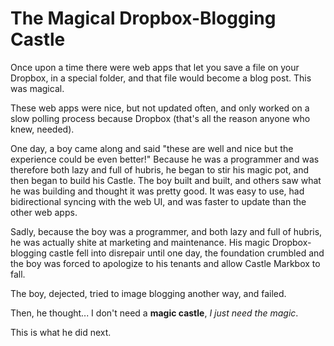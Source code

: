 # The Magical Dropbox-Blogging Castle

Once upon a time there were web apps that let you save a  file on your Dropbox, in a special folder, and that file would become a blog post. This was magical.

These web apps were nice, but not updated often, and only worked on a slow polling process because Dropbox (that's all the reason anyone who knew, needed).

One day, a boy came along and said "these are well and nice but the experience could be even better!" Because he was a programmer and was therefore both lazy and full of hubris, he began to stir his magic pot, and then began to build his Castle. The boy built and built, and others saw what he was building and thought it was pretty good. It was easy to use, had bidirectional syncing with the web UI, and was faster to update than the other web apps.

Sadly, because the boy was a programmer, and both lazy and full of hubris, he was actually shite at marketing and maintenance. His magic Dropbox-blogging castle fell into disrepair until one day, the foundation crumbled and the boy was forced to apologize to his tenants and allow Castle Markbox to fall.

The boy, dejected, tried to image blogging another way, and failed.

Then, he thought... I don't need a **magic castle**, *I just need the magic*.

This is what he did next.
